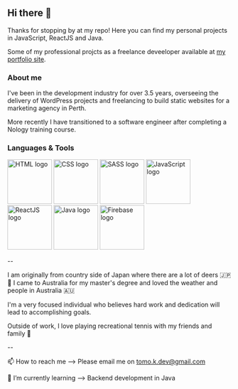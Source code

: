 ## Hi there 👋

Thanks for stopping by at my repo! Here you can find my personal projects in JavaScript, ReactJS and Java.

Some of my professional projcts as a freelance deveeloper available at [my portfolio site](https://tomok.dev/).

### About me

I've been in the development industry for over 3.5 years, overseeing the delivery of WordPress projects and freelancing to build static websites for a marketing agency in Perth. 

More recently I have transitioned to a software engineer after completing a Nology training course.


### Languages & Tools 

<a href="https://developer.mozilla.org/en-US/docs/Glossary/HTML5" target="_blank"><img src="https://www.vectorlogo.zone/logos/w3_html5/w3_html5-ar21.svg" alt="HTML logo" width="100" height="auto"></a>
<a href="https://developer.mozilla.org/en-US/docs/Web/CSS" target="_blank"><img src="https://www.vectorlogo.zone/logos/w3_css/w3_css-ar21.svg" alt="CSS logo" width="100" height="auto"></a>
<a href="https://sass-lang.com/" target="_blank"><img src="https://www.vectorlogo.zone/logos/sass-lang/sass-lang-ar21.svg" alt="SASS logo" width="100" height="auto"></a>
<a href="https://www.javascript.com/" target="_blank"><img src="https://www.vectorlogo.zone/logos/javascript/javascript-ar21.svg" alt="JavaScript logo" width="100" height="auto"></a>
<a href="https://reactjs.org/" target="_blank"><img src="https://www.vectorlogo.zone/logos/reactjs/reactjs-ar21.svg" alt="ReactJS logo" width="100" height="auto"></a>
<a href="https://www.java.com/en/" target="_blank"><img src="https://www.vectorlogo.zone/logos/java/java-horizontal.svg" alt="Java logo" width="100" height="auto"></a>
<a href="https://firebase.google.com/" target="_blank"><img src="https://www.vectorlogo.zone/logos/firebase/firebase-ar21.svg" alt="Firebase logo" width="100" height="auto"></a>


<!-- SQL/MySQL
Spring / Spring Boot
AWS  -->

--

I am originally from country side of Japan where there are a lot of deers 🇯🇵🦌 I came to Australia for my master's degree and loved the weather and people in Australia 🇦🇺

I'm a very focused individual who believes hard work and dedication will lead to accomplishing goals.

Outside of work, I love playing recreational tennis with my friends and family 🎾

--

📫 How to reach me --> Please email me on tomo.k.dev@gmail.com 

🌱 I’m currently learning --> Backend development in Java

<!--
**tomokawaguchi/tomokawaguchi** is a ✨ _special_ ✨ repository because its `README.md` (this file) appears on your GitHub profile.

Here are some ideas to get you started:

- 🔭 I’m currently working on ...
- 🌱 I’m currently learning ...
- 👯 I’m looking to collaborate on ...
- 🤔 I’m looking for help with ...
- 💬 Ask me about ...
- 📫 How to reach me: ...
- 😄 Pronouns: ...
- ⚡ Fun fact: ...
-->
